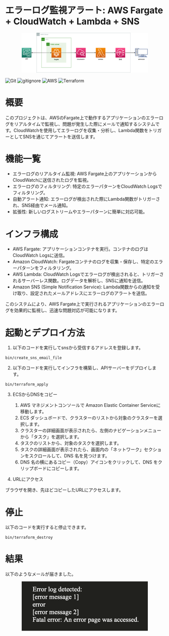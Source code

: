 # エラーログ監視アラート: AWS Fargate + CloudWatch + Lambda + SNS

<p align="center">
  <img src="sources/aws.png" alt="animated" width="400">
</p>

![Git](https://img.shields.io/badge/GIT-E44C30?logo=git&logoColor=white)
![gitignore](https://img.shields.io/badge/gitignore%20io-204ECF?logo=gitignoredotio&logoColor=white)
![AWS](https://img.shields.io/badge/AWS-%23FF9900.svg?logo=amazon-aws&logoColor=white)
![Terraform](https://img.shields.io/badge/terraform-%235835CC.svg?logo=terraform&logoColor=white)

# 概要
このプロジェクトは、AWSのFargate上で動作するアプリケーションのエラーログをリアルタイムで監視し、問題が発生した際にメールで通知するシステムです。CloudWatchを使用してエラーログを収集・分析し、Lambda関数をトリガーとしてSNSを通じてアラートを送信します。

# 機能一覧
+ エラーログのリアルタイム監視: AWS Fargate上のアプリケーションからCloudWatchに送信されたログを監視。
+ エラーログのフィルタリング: 特定のエラーパターンをCloudWatch Logsでフィルタリング。
+ 自動アラート通知: エラーログが検出された際にLambda関数がトリガーされ、SNS経由でメール通知。
+ 拡張性: 新しいログストリームやエラーパターンに簡単に対応可能。

# インフラ構成
+ AWS Fargate: アプリケーションコンテナを実行。コンテナのログはCloudWatch Logsに送信。
+ Amazon CloudWatch: Fargateコンテナのログを収集・保存し、特定のエラーパターンをフィルタリング。
+ AWS Lambda: CloudWatch Logsでエラーログが検出されると、トリガーされるサーバーレス関数。ログデータを解析し、SNSに通知を送信。
+ Amazon SNS (Simple Notification Service): Lambda関数からの通知を受け取り、設定されたメールアドレスにエラーログのアラートを送信。

このシステムにより、AWS Fargate上で実行されるアプリケーションのエラーログを効果的に監視し、迅速な問題対応が可能になります。


# 起動とデプロイ方法

1. 以下のコードを実行してsnsから受信するアドレスを登録します。
```
bin/create_sns_email_file
```

2. 以下のコードを実行してインフラを構築し、APIサーバーをデプロイします。
```
bin/terraform_apply
```

3. ECSからDNSをコピー
    1. AWS マネジメントコンソールで Amazon Elastic Container Serviceに移動します。
    2. ECS ダッシュボードで、クラスターのリストから対象のクラスターを選択します。
    3. クラスターの詳細画面が表示されたら、左側のナビゲーションメニューから「タスク」を選択します。
    4. タスクのリストから、対象のタスクを選択します。
    5. タスクの詳細画面が表示されたら、画面内の「ネットワーク」セクションをスクロールして、DNS 名を見つけます。
    6. DNS 名の横にあるコピー（Copy）アイコンをクリックして、DNS をクリップボードにコピーします。

4. URLにアクセス

ブラウザを開き、先ほどコピーしたURLにアクセスします。

# 停止
以下のコードを実行すると停止できます。
```
bin/terraform_destroy
```

# 結果

以下のようなメールが届きました。

<p align="center">
  <img src="sources/email.png" alt="animated" width="400">
</p>













